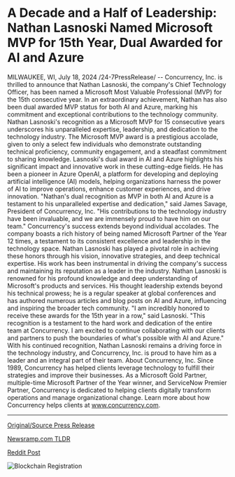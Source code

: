 # A Decade and a Half of Leadership: Nathan Lasnoski Named Microsoft MVP for 15th Year, Dual Awarded for AI and Azure

MILWAUKEE, WI, July 18, 2024 /24-7PressRelease/ -- Concurrency, Inc. is thrilled to announce that Nathan Lasnoski, the company's Chief Technology Officer, has been named a Microsoft Most Valuable Professional (MVP) for the 15th consecutive year. In an extraordinary achievement, Nathan has also been dual awarded MVP status for both AI and Azure, marking his commitment and exceptional contributions to the technology community.  Nathan Lasnoski's recognition as a Microsoft MVP for 15 consecutive years underscores his unparalleled expertise, leadership, and dedication to the technology industry. The Microsoft MVP award is a prestigious accolade, given to only a select few individuals who demonstrate outstanding technical proficiency, community engagement, and a steadfast commitment to sharing knowledge.  Lasnoski's dual award in AI and Azure highlights his significant impact and innovative work in these cutting-edge fields. He has been a pioneer in Azure OpenAI, a platform for developing and deploying artificial intelligence (AI) models, helping organizations harness the power of AI to improve operations, enhance customer experiences, and drive innovation.  "Nathan's dual recognition as MVP in both AI and Azure is a testament to his unparalleled expertise and dedication," said James Savage, President of Concurrency, Inc. "His contributions to the technology industry have been invaluable, and we are immensely proud to have him on our team."  Concurrency's success extends beyond individual accolades. The company boasts a rich history of being named Microsoft Partner of the Year 12 times, a testament to its consistent excellence and leadership in the technology space. Nathan Lasnoski has played a pivotal role in achieving these honors through his vision, innovative strategies, and deep technical expertise. His work has been instrumental in driving the company's success and maintaining its reputation as a leader in the industry.  Nathan Lasnoski is renowned for his profound knowledge and deep understanding of Microsoft's products and services. His thought leadership extends beyond his technical prowess; he is a regular speaker at global conferences and has authored numerous articles and blog posts on AI and Azure, influencing and inspiring the broader tech community.  "I am incredibly honored to receive these awards for the 15th year in a row," said Lasnoski. "This recognition is a testament to the hard work and dedication of the entire team at Concurrency. I am excited to continue collaborating with our clients and partners to push the boundaries of what's possible with AI and Azure."  With his continued recognition, Nathan Lasnoski remains a driving force in the technology industry, and Concurrency, Inc. is proud to have him as a leader and an integral part of their team.  About Concurrency, Inc. Since 1989, Concurrency has helped clients leverage technology to fulfill their strategies and improve their businesses. As a Microsoft Gold Partner, multiple-time Microsoft Partner of the Year winner, and ServiceNow Premier Partner, Concurrency is dedicated to helping clients digitally transform operations and manage organizational change. Learn more about how Concurrency helps clients at www.concurrency.com. 

---

[Original/Source Press Release](https://www.24-7pressrelease.com/press-release/512641/a-decade-and-a-half-of-leadership-nathan-lasnoski-named-microsoft-mvp-for-15th-year-dual-awarded-for-ai-and-azure)
                    

[Newsramp.com TLDR](None) 



[Reddit Post](https://www.reddit.com/r/AwardsAndRecognition/comments/1e65bfw/nathan_lasnoski_named_microsoft_mvp_for_15th/) 



![Blockchain Registration](https://cdn.newsramp.app/24-7PressRelease/qrcode/247/18/nukeXUpw.webp)